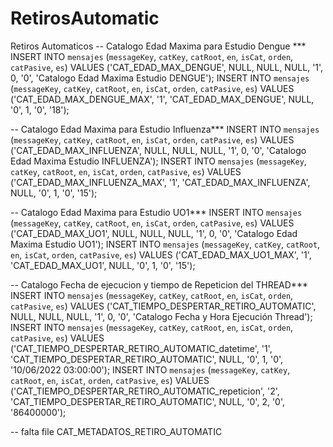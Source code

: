 # RetirosAutomatic
Retiros Automaticos
-- Catalogo Edad Maxima para Estudio Dengue ***
INSERT INTO `mensajes` (`messageKey`, `catKey`, `catRoot`, `en`, `isCat`, `orden`, `catPasive`, `es`) VALUES ('CAT_EDAD_MAX_DENGUE', NULL, NULL, NULL, '1', 0, '0', 'Catalogo Edad Maxima Estudio DENGUE');
INSERT INTO `mensajes` (`messageKey`, `catKey`, `catRoot`, `en`, `isCat`, `orden`, `catPasive`, `es`) VALUES ('CAT_EDAD_MAX_DENGUE_MAX', '1', 'CAT_EDAD_MAX_DENGUE', NULL, '0', 1, '0', '18');

-- Catalogo Edad Maxima para Estudio Influenza***
INSERT INTO `mensajes` (`messageKey`, `catKey`, `catRoot`, `en`, `isCat`, `orden`, `catPasive`, `es`) VALUES ('CAT_EDAD_MAX_INFLUENZA', NULL, NULL, NULL, '1', 0, '0', 'Catalogo Edad Maxima Estudio INFLUENZA');
INSERT INTO `mensajes` (`messageKey`, `catKey`, `catRoot`, `en`, `isCat`, `orden`, `catPasive`, `es`) VALUES ('CAT_EDAD_MAX_INFLUENZA_MAX', '1', 'CAT_EDAD_MAX_INFLUENZA', NULL, '0', 1, '0', '15');

-- Catalogo Edad Maxima para Estudio UO1***
INSERT INTO `mensajes` (`messageKey`, `catKey`, `catRoot`, `en`, `isCat`, `orden`, `catPasive`, `es`) VALUES ('CAT_EDAD_MAX_UO1', NULL, NULL, NULL, '1', 0, '0', 'Catalogo Edad Maxima Estudio UO1');
INSERT INTO `mensajes` (`messageKey`, `catKey`, `catRoot`, `en`, `isCat`, `orden`, `catPasive`, `es`) VALUES ('CAT_EDAD_MAX_UO1_MAX', '1', 'CAT_EDAD_MAX_UO1', NULL, '0', 1, '0', '15');

-- Catalogo Fecha de ejecucion y tiempo de Repeticion del THREAD***
INSERT INTO `mensajes` (`messageKey`, `catKey`, `catRoot`, `en`, `isCat`, `orden`, `catPasive`, `es`) VALUES ('CAT_TIEMPO_DESPERTAR_RETIRO_AUTOMATIC', NULL, NULL, NULL, '1', 0, '0', 'Catalogo Fecha y Hora Ejecución Thread');
INSERT INTO `mensajes` (`messageKey`, `catKey`, `catRoot`, `en`, `isCat`, `orden`, `catPasive`, `es`) VALUES ('CAT_TIEMPO_DESPERTAR_RETIRO_AUTOMATIC_datetime', '1', 'CAT_TIEMPO_DESPERTAR_RETIRO_AUTOMATIC', NULL, '0', 1, '0', '10/06/2022 03:00:00');
INSERT INTO `mensajes` (`messageKey`, `catKey`, `catRoot`, `en`, `isCat`, `orden`, `catPasive`, `es`) VALUES ('CAT_TIEMPO_DESPERTAR_RETIRO_AUTOMATIC_repeticion', '2', 'CAT_TIEMPO_DESPERTAR_RETIRO_AUTOMATIC', NULL, '0', 2, '0', '86400000');

-- falta file CAT_METADATOS_RETIRO_AUTOMATIC
